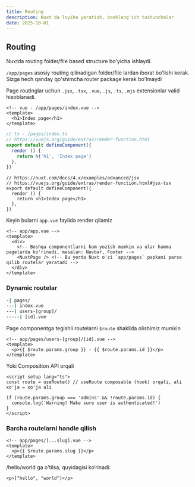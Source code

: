 ```yaml
---
title: Routing
description: Nuxt da loyiha yaratish, boshlang'ich tushunchalar
date: 2025-10-01
---
```


## Routing

<div class="my-md-content">

Nuxtda routing folder/file based structure bo'yicha ishlaydi.

`/app/pages` asosiy routing qilinadigan folder/file lardan iborat bo'lishi kerak. Sizga hech qanday qo'shimcha router package kerak bo'lmaydi

Page routinglar uchun `.jsx`, `.tsx`, `.vue`, `.js`, `.ts`, `.mjs` extensionlar valid hisoblanadi.


```vue
<!-- vue - /app/pages/index.vue -->
<template>
  <h1>Index page</h1>
</template>
```

```ts
// ts - /pages/index.ts
// https://vuejs.org/guide/extras/render-function.html
export default defineComponent({
  render () {
    return h('h1', 'Index page')
  },
})
```

```tsx
// https://nuxt.com/docs/4.x/examples/advanced/jsx
// https://vuejs.org/guide/extras/render-function.html#jsx-tsx
export default defineComponent({
  render () {
    return <h1>Index page</h1>
  },
})
```

Keyin bularni `app.vue` faylida render qilamiz

```vue
<!-- app/app.vue -->
<template>
  <div>
    <!-- Boshqa componentlarni ham yozish mumkin va ular hamma pagelarda ko'rinadi, masalan: Navbar, Footer -->
    <NuxtPage /> <!-- Bu yerda Nuxt o'zi `app/pages` papkani parse qilib routelar yaratadi -->
  </div>
</template>
```

<h3 class="my-section-tag">Dynamic routelar</h3>

```bash
-| pages/
---| index.vue
---| users-[group]/
-----| [id].vue
```

Page componentga tegishli routelarni `$route` shaklida olishimiz mumkin
```vue
<!-- app/pages/users-[group]/[id].vue -->
<template>
  <p>{{ $route.params.group }} - {{ $route.params.id }}</p>
</template>
```

Yoki Composition API orqali
```vue
<script setup lang="ts">
const route = useRoute() // useRoute composable (hook) orqali, ali xo'ja = xo'ja ali

if (route.params.group === 'admins' && !route.params.id) {
  console.log('Warning! Make sure user is authenticated!')
}
</script>
```

<h3 class="my-section-tag">Barcha routelarni handle qilish</h3>

```vue
<!-- app/pages/[...slug].vue -->
<template>
  <p>{{ $route.params.slug }}</p>
</template>
```

/hello/world ga o'tilsa, quyidagisi ko‘rinadi:
```vue
<p>["hello", "world"]</p>
```

</div>
